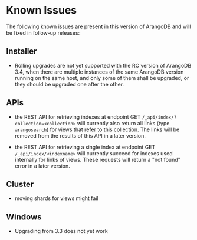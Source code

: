 Known Issues
============

The following known issues are present in this version of ArangoDB and will be fixed
in follow-up releases:

Installer
---------

* Rolling upgrades are not yet supported with the RC version of ArangoDB 3.4, when
  there are multiple instances of the same ArangoDB version running on the same host,
  and only some of them shall be upgraded, or they should be upgraded one after the
  other.

APIs
----

* the REST API for retrieving indexes at endpoint GET `/_api/index/?collection=<collection>` will 
  currently also return all links (type `arangosearch`) for views that refer to this collection. The links
  will be removed from the results of this API in a later version.

* the REST API for retrieving a single index at endpoint GET `/_api/index/<indexname>` will 
  currently succeed for indexes used internally for links of views. These requests will 
  return a "not found" error in a later version.

Cluster
-------

* moving shards for views might fail

Windows
-------

* Upgrading from 3.3 does not yet work

